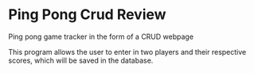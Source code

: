 # Ping Pong Crud Review
Ping pong game tracker in the form of a CRUD webpage

This program allows the user to enter in two players and their respective scores, which will be saved in the database.
